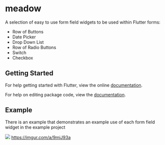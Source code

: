 # meadow

A selection of easy to use form field widgets to be used within Flutter forms:
* Row of Buttons
* Date Picker
* Drop Down List
* Row of Radio Buttons
* Switch
* Checkbox

## Getting Started

For help getting started with Flutter, view the online [documentation](https://flutter.io/).

For help on editing package code, view the [documentation](https://flutter.io/developing*packages/).

## Example

There is an example that demonstrates an example use of each form field widget in the example project

![](https://imgur.com/a/9miJ93a) https://imgur.com/a/9miJ93a

